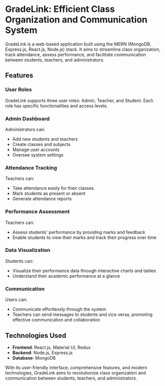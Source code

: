 # GradeLink: Efficient Class Organization and Communication System

GradeLink is a web-based application built using the MERN (MongoDB, Express.js, React.js, Node.js) stack. It aims to streamline class organization, track attendance, assess performance, and facilitate communication between students, teachers, and administrators.

## Features

### User Roles

GradeLink supports three user roles: Admin, Teacher, and Student. Each role has specific functionalities and access levels.

### Admin Dashboard

Administrators can:
- Add new students and teachers
- Create classes and subjects
- Manage user accounts
- Oversee system settings

### Attendance Tracking

Teachers can:
- Take attendance easily for their classes
- Mark students as present or absent
- Generate attendance reports

### Performance Assessment

Teachers can:
- Assess students' performance by providing marks and feedback
- Enable students to view their marks and track their progress over time

### Data Visualization

Students can:
- Visualize their performance data through interactive charts and tables
- Understand their academic performance at a glance

### Communication

Users can:
- Communicate effortlessly through the system
- Teachers can send messages to students and vice versa, promoting effective communication and collaboration

## Technologies Used

- **Frontend**: React.js, Material UI, Redux
- **Backend**: Node.js, Express.js
- **Database**: MongoDB

With its user-friendly interface, comprehensive features, and modern technologies, GradeLink aims to revolutionize class organization and communication between students, teachers, and administrators.
